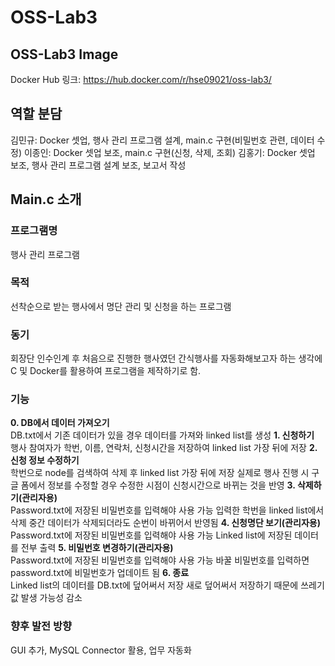 # OSS-Lab3

## OSS-Lab3 Image
Docker Hub 링크: https://hub.docker.com/r/hse09021/oss-lab3/

## 역할 분담
김민규: Docker 셋업, 행사 관리 프로그램 설계, main.c 구현(비밀번호 관련, 데이터 수정)
이종인: Docker 셋업 보조, main.c 구현(신청, 삭제, 조회)
김홍기: Docker 셋업 보조, 행사 관리 프로그램 설계 보조, 보고서 작성

## Main.c 소개
### 프로그램명
행사 관리 프로그램
### 목적
선착순으로 받는 행사에서 명단 관리 및 신청을 하는 프로그램
### 동기
회장단 인수인계 후 처음으로 진행한 행사였던 간식행사를 자동화해보고자 하는 생각에 C 및 Docker를 활용하여 프로그램을 제작하기로 함.
### 기능
**0. DB에서 데이터 가져오기**\
  DB.txt에서 기존 데이터가 있을 경우 데이터를 가져와 linked list를 생성
**1. 신청하기**\
  행사 참여자가 학번, 이름, 연락처, 신청시간을 저장하여 linked list 가장 뒤에 저장
**2. 신청 정보 수정하기**\
  학번으로 node를 검색하여 삭제 후 linked list 가장 뒤에 저장
  실제로 행사 진행 시 구글 폼에서 정보를 수정할 경우 수정한 시점이 신청시간으로 바뀌는 것을 반영
**3. 삭제하기(관리자용)**\
  Password.txt에 저장된 비밀번호를 입력해야 사용 가능
  입력한 학번을 linked list에서 삭제
  중간 데이터가 삭제되더라도 순번이 바뀌어서 반영됨
**4. 신청명단 보기(관리자용)**\
  Password.txt에 저장된 비밀번호를 입력해야 사용 가능
  Linked list에 저장된 데이터를 전부 출력
**5. 비밀번호 변경하기(관리자용)**\
  Password.txt에 저장된 비밀번호를 입력해야 사용 가능
  바꿀 비밀번호를 입력하면 password.txt에 비밀번호가 업데이트 됨
**6. 종료**\
  Linked list의 데이터를 DB.txt에 덮어써서 저장
  새로 덮어써서 저장하기 때문에 쓰레기 값 발생 가능성 감소

### 향후 발전 방향
GUI 추가, MySQL Connector 활용, 업무 자동화
